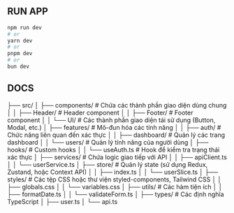 ## RUN APP

```bash
npm run dev
# or
yarn dev
# or
pnpm dev
# or
bun dev
```

## DOCS
├── src/
│   ├── components/     # Chứa các thành phần giao diện dùng chung
│   │   ├── Header/     # Header component
│   │   ├── Footer/     # Footer component
│   │   └── UI/         # Các thành phần giao diện tái sử dụng (Button, Modal, etc.)
│   ├── features/       # Mô-đun hóa các tính năng
│   │   ├── auth/       # Chức năng liên quan đến xác thực
│   │   ├── dashboard/  # Quản lý các trang dashboard
│   │   └── users/      # Quản lý tính năng của người dùng
│   ├── hooks/          # Custom hooks
│   │   └── useAuth.ts  # Hook để kiểm tra trạng thái xác thực
│   ├── services/       # Chứa logic giao tiếp với API
│   │   ├── apiClient.ts
│   │   └── userService.ts
│   ├── store/          # Quản lý state (sử dụng Redux, Zustand, hoặc Context API)
│   │   ├── index.ts
│   │   └── userSlice.ts
│   ├── styles/         # Các tệp CSS hoặc thư viện styled-components, Tailwind CSS
│   │   ├── globals.css
│   │   └── variables.css
│   ├── utils/          # Các hàm tiện ích
│   │   ├── formatDate.ts
│   │   └── validateForm.ts
│   ├── types/          # Các định nghĩa TypeScript
│       ├── user.ts
│       └── api.ts

